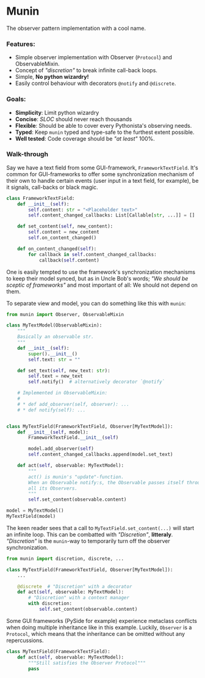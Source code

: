 # Munin


The observer pattern implementation with a cool name.


### Features:
- Simple observer implementation with Observer (`Protocol`) and ObservableMixin.
- Concept of *"discretion"* to break infinite call-back loops.
- Simple, **No python wizardry!**
- Easily control behaviour with decorators `@notify` and `@discrete`.

### Goals:
- **Simplicity**: Limit python wizardry
- **Concise**: *SLOC* should never reach thousands
- **Flexible**: Should be able to cover every Pythonista's observing needs.
- **Typed**: Keep `munin` typed and type-safe to the furthest extent possible.
- **Well tested**: Code coverage should be *"at least"* 100%.

### Walk-through
Say we have a text field from some GUI-framework, `FrameworkTextField`. It's common for
GUI-frameworks to offer some synchronization mechanism of their own to handle certain events
(user input in a text field, for example), be it signals, call-backs or black magic.

```python
class FrameworkTextField:
    def __init__(self):
        self.content: str = "<Placeholder text>"
        self.content_changed_callbacks: List[Callable[str, ...]] = []

    def set_content(self, new_content):
        self.content = new_content
        self.on_content_changed()

    def on_content_changed(self):
        for callback in self.content_changed_callbacks:
            callback(self.content)
```

One is easily tempted to use the framework's synchronization mechanisms to keep their model synced,
but as in Uncle Bob's words; *"We should be sceptic of frameworks"* and most important of all:
We should not depend on them.

To separate view and model, you can do something like this with `munin`:

```python
from munin import Observer, ObservableMixin

class MyTextModel(ObservableMixin):
    """
    Basically an observable str.
    """
    def __init__(self):
        super().__init__()
        self.text: str = ""

    def set_text(self, new_text: str):
        self.text = new_text
        self.notify()  # alternatively decorator `@notify`

    # Implemented in ObservableMixin:
    #
    # * def add_observer(self, observer): ...
    # * def notify(self): ...


class MyTextField(FrameworkTextField, Observer[MyTextModel]):
    def __init__(self, model):
        FrameworkTextField.__init__(self)

        model.add_observer(self)
        self.content_changed_callbacks.append(model.set_text)

    def act(self, observable: MyTextModel):
        """
        act() is munin's "update"-function.
        When an Observable notify:s, the Observable passes itself through this function to
        all its Observers.
        """
        self.set_content(observable.content)

model = MyTextModel()
MyTextField(model)

```

The keen reader sees that a call to `MyTextField.set_content(...)` will start an infinite loop.
This can be combatted with *"Discretion"*, **litteraly**.
*"Discretion"* is the `munin`-way to temporarily turn off the observer synchronization.

```python
from munin import discretion, discrete, ...

class MyTextField(FrameworkTextField, Observer[MyTextModel]):
    ...

    @discrete  # "Discretion" with a decorator
    def act(self, observable: MyTextModel):
        # "Discretion" with a context manager
        with discretion:
            self.set_content(observable.content)
```

Some GUI frameworks (PySide for example) experience metaclass conflicts when doing
multiple inheritance like in this example. Luckily, `Observer` is a `Protocol`, which means that
the inheritance can be omitted without any repercussions.

```python
class MyTextField(FrameworkTextField):
    def act(self, observable: MyTextModel):
        """Still satisfies the Observer Protocol"""
        pass
```

